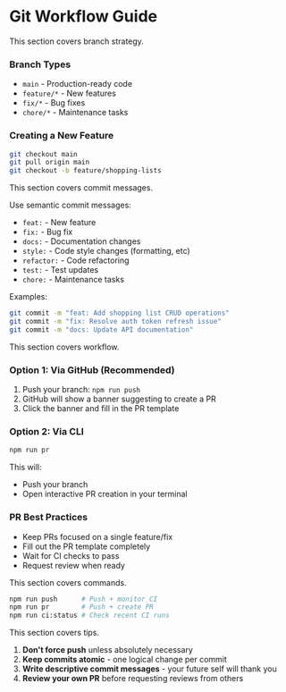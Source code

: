 # Git Workflow Guide


<branch-strategy>
This section covers branch strategy.


### Branch Types
- `main` - Production-ready code
- `feature/*` - New features
- `fix/*` - Bug fixes  
- `chore/*` - Maintenance tasks

### Creating a New Feature
```bash
git checkout main
git pull origin main
git checkout -b feature/shopping-lists
```
</branch-strategy>

<commit-messages>
This section covers commit messages.

Use semantic commit messages:
- `feat:` - New feature
- `fix:` - Bug fix
- `docs:` - Documentation changes
- `style:` - Code style changes (formatting, etc)
- `refactor:` - Code refactoring
- `test:` - Test updates
- `chore:` - Maintenance tasks

Examples:
```bash
git commit -m "feat: Add shopping list CRUD operations"
git commit -m "fix: Resolve auth token refresh issue"
git commit -m "docs: Update API documentation"
```
</commit-messages>

<workflow>
This section covers workflow.


### Option 1: Via GitHub (Recommended)
1. Push your branch: `npm run push`
2. GitHub will show a banner suggesting to create a PR
3. Click the banner and fill in the PR template

### Option 2: Via CLI
```bash
npm run pr
```
This will:
- Push your branch
- Open interactive PR creation in your terminal

### PR Best Practices
- Keep PRs focused on a single feature/fix
- Fill out the PR template completely
- Wait for CI checks to pass
- Request review when ready
</workflow>

<commands>
This section covers commands.

```bash
npm run push      # Push + monitor CI
npm run pr        # Push + create PR
npm run ci:status # Check recent CI runs
```
</commands>

<tips>
This section covers tips.

1. **Don't force push** unless absolutely necessary
2. **Keep commits atomic** - one logical change per commit
3. **Write descriptive commit messages** - your future self will thank you
4. **Review your own PR** before requesting reviews from others
</tips>